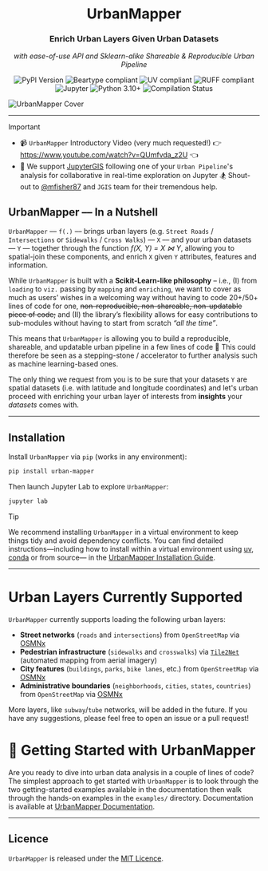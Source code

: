 <div align="center">
   <h1>UrbanMapper</h1>
   <h3>Enrich Urban Layers Given Urban Datasets</h3>
   <p><i>with ease-of-use API and Sklearn-alike Shareable & Reproducible Urban Pipeline</i></p>
   <p>
      <img src="https://img.shields.io/pypi/v/urban-mapper?label=Version&style=for-the-badge" alt="PyPI Version">
      <img src="https://img.shields.io/static/v1?label=Beartype&message=compliant&color=4CAF50&style=for-the-badge&logo=https://avatars.githubusercontent.com/u/63089855?s=48&v=4&logoColor=white" alt="Beartype compliant">
      <img src="https://img.shields.io/static/v1?label=UV&message=compliant&color=2196F3&style=for-the-badge&logo=UV&logoColor=white" alt="UV compliant">
      <img src="https://img.shields.io/static/v1?label=RUFF&message=compliant&color=9C27B0&style=for-the-badge&logo=RUFF&logoColor=white" alt="RUFF compliant">
      <img src="https://img.shields.io/badge/Jupyter-F37626?style=for-the-badge&logo=jupyter&logoColor=white" alt="Jupyter">
      <img src="https://img.shields.io/static/v1?label=Python&message=3.10%2B&color=3776AB&style=for-the-badge&logo=python&logoColor=white" alt="Python 3.10+">
      <img src="https://img.shields.io/github/actions/workflow/status/VIDA-NYU/UrbanMapper/compile.yaml?style=for-the-badge&label=Compilation&logo=githubactions&logoColor=white" alt="Compilation Status">
   </p>
</div>



![UrbanMapper Cover](https://i.imgur.com/hZ2XkrN.png)


___

> [!IMPORTANT]
> - 📹 `UrbanMapper` Introductory Video (very much requested!) 👉 https://www.youtube.com/watch?v=QUmfvda_z2U 👈
> - 🤝 We support [JupyterGIS](https://github.com/geojupyter/jupytergis) following one of your `Urban Pipeline`'s analysis for collaborative in real-time exploration on Jupyter 🏂 Shout-out to [@mfisher87](https://github.com/mfisher87) and `JGIS` team for their tremendous help.

## UrbanMapper –– In a Nutshell

`UrbanMapper` –– `f(.)` –– brings urban layers (e.g. `Street Roads` / `Intersections` or `Sidewalks` / `Cross Walks`) ––
`X` ––
and your urban datasets –– `Y` –– together through the function *f(X, Y) = X ⋈ Y*, allowing you to spatial-join
these components, and enrich `X` given `Y` attributes, features and information.

While `UrbanMapper` is built with a **Scikit-Learn-like philosophy** – i.e., (I) from `loading` to `viz.` passing by
`mapping` and `enriching`, we want to cover as much as users’ wishes in a welcoming way without having to code 20+/50+
lines of code for one, ~~non-reproducible, non-shareable, non-updatable piece of code;~~ and (II) the library’s
flexibility allows for easy
contributions to sub-modules without having to start from scratch _“all the time”_.

This means that `UrbanMapper` is allowing you to build a reproducible, shareable, and updatable urban pipeline in a
few lines of code 🎉 This could therefore be seen as a stepping-stone / accelerator to further analysis such as machine
learning-based ones.

The only thing we request from you is to be sure that your datasets `Y` are spatial datasets (i.e. with latitude and
longitude coordinates) and let's
urban proceed with enriching your urban layer of interests from **insights**  your _datasets_ comes with.

---

## Installation

Install `UrbanMapper` via ``pip`` (works in any environment):
 ```bash
 pip install urban-mapper
 ```
Then launch Jupyter Lab to explore `UrbanMapper`:
```bash
jupyter lab
```

> [!TIP]
> We recommend installing `UrbanMapper` in a virtual environment to keep things tidy and avoid dependency conflicts. You can find detailed instructions—including how to install within a virtual environment using [uv](https://docs.astral.sh/uv/getting-started/installation/), [conda](https://docs.conda.io/projects/conda/en/latest/user-guide/install/index.html) or from source—
in the [UrbanMapper Installation Guide](https://urbanmapper.readthedocs.io/en/latest/getting-started/installation/).
> 

---

# Urban Layers Currently Supported

`UrbanMapper` currently supports loading the following urban layers:

- **Street networks** (`roads` and `intersections`) from `OpenStreetMap` via [OSMNx](https://osmnx.readthedocs.io/en/stable/)
- **Pedestrian infrastructure** (`sidewalks` and `crosswalks`) via [`Tile2Net`](https://github.com/VIDA-NYU/tile2net) (automated mapping from aerial imagery)
- **City features** (`buildings`, `parks`, `bike lanes`, etc.) from `OpenStreetMap` via [OSMNx](https://osmnx.readthedocs.io/en/stable/)
- **Administrative boundaries** (`neighborhoods`, `cities`, `states`, `countries`) from `OpenStreetMap` via [OSMNx](https://osmnx.readthedocs.io/en/stable/)

More layers, like `subway`/`tube` networks, will be added in the future. If you have any suggestions, please feel free to
open an issue or a pull request!

# 🚀 Getting Started with UrbanMapper

Are you ready to dive into urban data analysis in a couple of lines of code? The simplest approach to get started with `UrbanMapper` is to look
through the two getting-started examples available in the documentation then walk through the hands-on examples in the 
`examples/` directory. Documentation is available at [UrbanMapper Documentation](https://urbanmapper.readthedocs.io/en/latest/).

---

## Licence

`UrbanMapper` is released under the [MIT Licence](./LICENCE).
